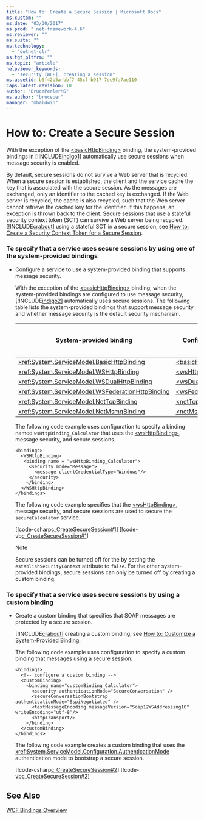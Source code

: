 ```yaml
---
title: "How to: Create a Secure Session | Microsoft Docs"
ms.custom: ""
ms.date: "03/30/2017"
ms.prod: ".net-framework-4.6"
ms.reviewer: ""
ms.suite: ""
ms.technology: 
  - "dotnet-clr"
ms.tgt_pltfrm: ""
ms.topic: "article"
helpviewer_keywords: 
  - "security [WCF], creating a session"
ms.assetid: b6f42b5a-bbf7-45cf-b917-7ec9fa7ae110
caps.latest.revision: 10
author: "BrucePerlerMS"
ms.author: "bruceper"
manager: "mbaldwin"
---
```

# How to: Create a Secure Session
With the exception of the [\<basicHttpBinding>](../../../../docs/framework/configuring-apps/file-schema/wcf/basichttpbinding.md) binding, the system-provided bindings in [!INCLUDE[indigo1](../../../../includes/indigo1-md.md)] automatically use secure sessions when message security is enabled.  
  
 By default, secure sessions do not survive a Web server that is recycled. When a secure session is established, the client and the service cache the key that is associated with the secure session. As the messages are exchanged, only an identifier to the cached key is exchanged. If the Web server is recycled, the cache is also recycled, such that the Web server cannot retrieve the cached key for the identifier. If this happens, an exception is thrown back to the client. Secure sessions that use a stateful security context token (SCT) can survive a Web server being recycled. [!INCLUDE[crabout](../../../../includes/crabout-md.md)] using a stateful SCT in a secure session, see [How to: Create a Security Context Token for a Secure Session](../../../../docs/framework/wcf/feature-details/how-to-create-a-security-context-token-for-a-secure-session.md).  
  
### To specify that a service uses secure sessions by using one of the system-provided bindings  
  
-   Configure a service to use a system-provided binding that supports message security.  
  
     With the exception of the [\<basicHttpBinding>](../../../../docs/framework/configuring-apps/file-schema/wcf/basichttpbinding.md) binding, when the system-provided bindings are configured to use message security, [!INCLUDE[indigo2](../../../../includes/indigo2-md.md)] automatically uses secure sessions. The following table lists the system-provided bindings that support message security and whether message security is the default security mechanism.  
  
    |System-provided binding|Configuration element|Message security on by default|  
    |------------------------------|---------------------------|------------------------------------|  
    |<xref:System.ServiceModel.BasicHttpBinding>|[\<basicHttpBinding>](../../../../docs/framework/configuring-apps/file-schema/wcf/basichttpbinding.md)|No|  
    |<xref:System.ServiceModel.WSHttpBinding>|[\<wsHttpBinding>](../../../../docs/framework/configuring-apps/file-schema/wcf/wshttpbinding.md)|Yes|  
    |<xref:System.ServiceModel.WSDualHttpBinding>|[\<wsDualHttpBinding>](../../../../docs/framework/configuring-apps/file-schema/wcf/wsdualhttpbinding.md)|Yes|  
    |<xref:System.ServiceModel.WSFederationHttpBinding>|[\<wsFederationHttpBinding>](../../../../docs/framework/configuring-apps/file-schema/wcf/wsfederationhttpbinding.md)|Yes|  
    |<xref:System.ServiceModel.NetTcpBinding>|[\<netTcpBinding>](../../../../docs/framework/configuring-apps/file-schema/wcf/nettcpbinding.md)|No|  
    |<xref:System.ServiceModel.NetMsmqBinding>|[\<netMsmqBinding>](../../../../docs/framework/configuring-apps/file-schema/wcf/netmsmqbinding.md)|No|  
  
     The following code example uses configuration to specify a binding named `wsHttpBinding_Calculator` that uses the [\<wsHttpBinding>](../../../../docs/framework/configuring-apps/file-schema/wcf/wshttpbinding.md), message security, and secure sessions.  
  
    ```  
    <bindings>  
      <WSHttpBinding>  
       <binding name = "wsHttpBinding_Calculator">  
         <security mode="Message">  
           <message clientCredentialType="Windows"/>  
         </security>  
        </binding>  
      </WSHttpBinding>  
    </bindings>  
    ```  
  
     The following code example specifies that the [\<wsHttpBinding>](../../../../docs/framework/configuring-apps/file-schema/wcf/wshttpbinding.md), message security, and secure sessions are used to secure the `secureCalculator` service.  
  
     [!code-csharp[c_CreateSecureSession#1](../../../../samples/snippets/csharp/VS_Snippets_CFX/c_createsecuresession/cs/secureservice.cs#1)]
     [!code-vb[c_CreateSecureSession#1](../../../../samples/snippets/visualbasic/VS_Snippets_CFX/c_createsecuresession/vb/secureservice.vb#1)]  
  
    > [!NOTE]
    >  Secure sessions can be turned off for the [<wsHttpBinding>](../../../../docs/framework/configuring-apps/file-schema/wcf/wshttpbinding.md) by setting the `establishSecurityContext` attribute to `false`. For the other system-provided bindings, secure sessions can only be turned off by creating a custom binding.  
  
### To specify that a service uses secure sessions by using a custom binding  
  
-   Create a custom binding that specifies that SOAP messages are protected by a secure session.  
  
     [!INCLUDE[crabout](../../../../includes/crabout-md.md)] creating a custom binding, see [How to: Customize a System-Provided Binding](../../../../docs/framework/wcf/extending/how-to-customize-a-system-provided-binding.md).  
  
     The following code example uses configuration to specify a custom binding that messages using a secure session.  
  
    ```  
    <bindings>  
      <!-- configure a custom binding -->  
      <customBinding>  
        <binding name="customBinding_Calculator">  
          <security authenticationMode="SecureConversation" />  
          <secureConversationBootstrap authenticationMode="SspiNegotiated" />  
          <textMessageEncoding messageVersion="Soap12WSAddressing10" writeEncoding="utf-8"/>  
          <httpTransport/>  
        </binding>  
      </customBinding>  
    </bindings>  
    ```  
  
     The following code example creates a custom binding that uses the <xref:System.ServiceModel.Configuration.AuthenticationMode> authentication mode to bootstrap a secure session.  
  
     [!code-csharp[c_CreateSecureSession#2](../../../../samples/snippets/csharp/VS_Snippets_CFX/c_createsecuresession/cs/secureservice.cs#2)]
     [!code-vb[c_CreateSecureSession#2](../../../../samples/snippets/visualbasic/VS_Snippets_CFX/c_createsecuresession/vb/secureservice.vb#2)]  
  
## See Also  
 [WCF Bindings Overview](../../../../docs/framework/wcf/bindings-overview.md)